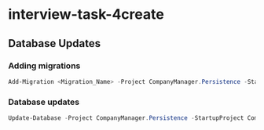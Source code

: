 # interview-task-4create

## Database Updates

### Adding migrations

```powershell
Add-Migration <Migration_Name> -Project CompanyManager.Persistence -StartupProject CompanyManager.Api -Context CompaniesDbContext
```

### Database updates

```powershell
Update-Database -Project CompanyManager.Persistence -StartupProject CompanyManager.Api -Context CompaniesDbContext
```
